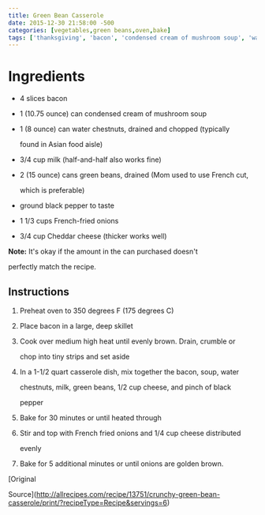 ```yaml
---
title: Green Bean Casserole
date: 2015-12-30 21:58:00 -500
categories: [vegetables,green beans,oven,bake]
tags: ['thanksgiving', 'bacon', 'condensed cream of mushroom soup', 'water chestnuts', 'milk', 'green beans', 'ground black pepper', 'french-fried onions', 'cheddar cheese', 'casserole', 'mom','party']
---
```


# Ingredients

-   4 slices bacon

-   1 (10.75 ounce) can condensed cream of mushroom soup

-   1 (8 ounce) can water chestnuts, drained and chopped (typically

    found in Asian food aisle)

-   3/4 cup milk (half-and-half also works fine)

-   2 (15 ounce) cans green beans, drained (Mom used to use French cut,

    which is preferable)

-   ground black pepper to taste

-   1 1/3 cups French-fried onions

-   3/4 cup Cheddar cheese (thicker works well)



**Note:** It\'s okay if the amount in the can purchased doesn\'t

perfectly match the recipe.



## Instructions

1.  Preheat oven to 350 degrees F (175 degrees C)

2.  Place bacon in a large, deep skillet

3.  Cook over medium high heat until evenly brown. Drain, crumble or

    chop into tiny strips and set aside

4.  In a 1-1/2 quart casserole dish, mix together the bacon, soup, water

    chestnuts, milk, green beans, 1/2 cup cheese, and pinch of black

    pepper

5.  Bake for 30 minutes or until heated through

6.  Stir and top with French fried onions and 1/4 cup cheese distributed

    evenly

7.  Bake for 5 additional minutes or until onions are golden brown.



[Original

Source](http://allrecipes.com/recipe/13751/crunchy-green-bean-casserole/print/?recipeType=Recipe&servings=6)

